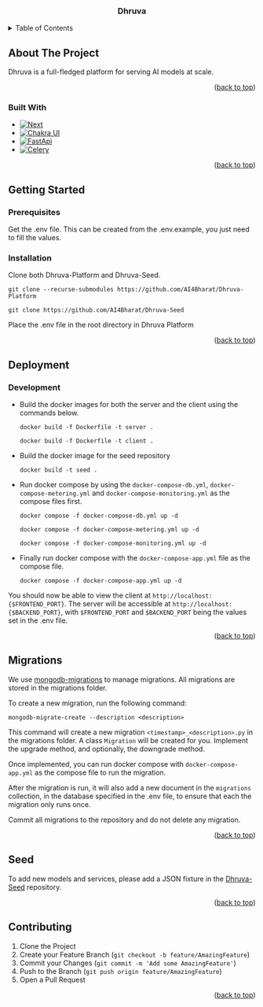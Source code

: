<div align="center">
  <h3 align="center">Dhruva</h3>
</div>

<!-- TABLE OF CONTENTS -->
<details>
  <summary>Table of Contents</summary>
  <ol>
    <li>
      <a href="#about-the-project">About The Project</a>
      <ul>
        <li><a href="#built-with">Built With</a></li>
      </ul>
    </li>
    <li>
      <a href="#getting-started">Getting Started</a>
      <ul>
        <li><a href="#prerequisites">Prerequisites</a></li>
        <li><a href="#installation">Installation</a></li>
      </ul>
    </li>
    <li>
        <a href="#deployment">Deployment</a>
        <ul>
          <li><a href="#development">Development</a></li>
        </ul>
    </li>
    <li><a href="#migrations">Migrations</a></li>
    <li><a href="#seed">Seed</a></li>
    <li><a href="#contributing">Contributing</a></li>
  </ol>
</details>

<!-- ABOUT THE PROJECT -->

## About The Project

Dhruva is a full-fledged platform for serving AI models at scale.

<p align="right">(<a href="#readme-top">back to top</a>)</p>

### Built With

- [![Next][Nextjs]][Next-url]
- [![Chakra UI][Chakra-ui]][Chakra-url]
- [![FastApi][FastApi]][FastApi-url]
- [![Celery][Celery]][Celery-url]

<p align="right">(<a href="#readme-top">back to top</a>)</p>

<!-- GETTING STARTED -->

## Getting Started

### Prerequisites

Get the .env file. This can be created from the .env.example, you just need to fill the values.

### Installation

Clone both Dhruva-Platform and Dhruva-Seed.

```
git clone --recurse-submodules https://github.com/AI4Bharat/Dhruva-Platform
```

```
git clone https://github.com/AI4Bharat/Dhruva-Seed
```

Place the .env file in the root directory in Dhruva Platform

<p align="right">(<a href="#readme-top">back to top</a>)</p>

<!-- USAGE EXAMPLES -->

## Deployment

### Development

- Build the docker images for both the server and the client using the commands below.

  ```
  docker build -f Dockerfile -t server .
  ```

  ```
  docker build -f Dockerfile -t client .
  ```

- Build the docker image for the seed repository

  ```
  docker build -t seed .
  ```

- Run docker compose by using the `docker-compose-db.yml`, `docker-compose-metering.yml` and `docker-compose-monitoring.yml` as the compose files first.

  ```
  docker compose -f docker-compose-db.yml up -d
  ```

  ```
  docker compose -f docker-compose-metering.yml up -d
  ```

  ```
  docker compose -f docker-compose-monitoring.yml up -d
  ```

- Finally run docker compose with the `docker-compose-app.yml` file as the compose file.
  ```
  docker compose -f docker-compose-app.yml up -d
  ```

You should now be able to view the client at `http://localhost:{$FRONTEND_PORT}`. The server will be accessible at `http://localhost:{$BACKEND_PORT}`, with `$FRONTEND_PORT` and `$BACKEND_PORT` being the values set in the .env file.

<p align="right">(<a href="#readme-top">back to top</a>)</p>

<!-- MIGRATIONS -->

## Migrations

We use [mongodb-migrations](https://github.com/DoubleCiti/mongodb-migrations) to manage migrations. All migrations are stored in the migrations folder.

To create a new migration, run the following command:

```
mongodb-migrate-create --description <description>
```

This command will create a new migration `<timestamp>_<description>.py` in the migrations folder. A class `Migration` will be created for you. Implement the upgrade method, and optionally, the downgrade method.

Once implemented, you can run docker compose with `docker-compose-app.yml` as the compose file to run the migration.

After the migration is run, it will also add a new document in the `migrations` collection, in the database specified in the .env file, to ensure that each the migration only runs once.

Commit all migrations to the repository and do not delete any migration.

<p align="right">(<a href="#readme-top">back to top</a>)</p>

<!-- SEED -->

## Seed

To add new models and services, please add a JSON fixture in the [Dhruva-Seed](https://github.com/AI4Bharat/Dhruva-Seed) repository.

<p align="right">(<a href="#readme-top">back to top</a>)</p>

<!-- CONTRIBUTING -->

## Contributing

1. Clone the Project
2. Create your Feature Branch (`git checkout -b feature/AmazingFeature`)
3. Commit your Changes (`git commit -m 'Add some AmazingFeature'`)
4. Push to the Branch (`git push origin feature/AmazingFeature`)
5. Open a Pull Request

<p align="right">(<a href="#readme-top">back to top</a>)</p>

<!-- MARKDOWN LINKS & IMAGES -->
<!-- https://www.markdownguide.org/basic-syntax/#reference-style-links -->

[Nextjs]: https://img.shields.io/badge/next.js-000000?style=for-the-badge&logo=nextdotjs&logoColor=white
[Next-url]: https://nextjs.org/
[Chakra-ui]: https://img.shields.io/badge/chakra--ui-black?logo=chakraui&style=for-the-badge
[Chakra-url]: https://chakra-ui.com/
[FastApi]: https://img.shields.io/badge/FastAPI-009688?style=for-the-badge&logo=FastAPI&logoColor=white
[FastApi-url]: https://fastapi.tiangolo.com/
[Celery]: https://img.shields.io/static/v1?style=for-the-badge&message=Celery&color=37814A&logo=Celery&logoColor=FFFFFF&label
[Celery-url]: https://docs.celeryq.dev/en/stable/
